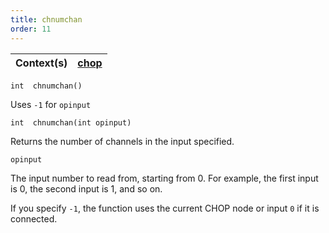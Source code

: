```yaml
---
title: chnumchan
order: 11
---
```

| Context(s) | [chop](../contexts/chop.html) |
| --- | --- |

`int  chnumchan()`

Uses `-1` for `opinput`

`int  chnumchan(int opinput)`

Returns the number of channels in the input specified.

`opinput`

The input number to read from, starting from 0. For example, the first input is 0, the second input is 1, and so on.

If you specify `-1`, the function uses the current CHOP node or input `0` if it is connected.
